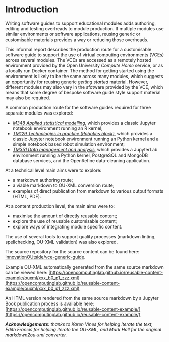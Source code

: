 # Introduction

Writing software guides to support educational modules adds authoring, editing and testing overheads to module production. If multiple modules use similar environments or software applications, reusing generic or customisable materials provides a way or reducing those overheads.

This informal report describes the production route for a customisable software guide to support the use of virtual computing environments (VCEs) across several modules. The VCEs are accessed as a remotely hosted environment provided by the Open University *Compute Home* service, or as a locally run Docker container. The method for getting started using the enviromment is likely to be the same across many modules, which suggests an opportunity for reusing generic *getting started* material. However, different modules may also vary in the sfotware provided by the VCE, which means that some degree of bespoke software guide style support material may also be required.

A common production route for the software guides required for three separate modules was explored:

- [*M348 Applied statistical modelling*](https://www.open.ac.uk/courses/modules/m348), which provides a classic Jupyter notebook environment running an R kernel;
- [*TM129 Technologies in practice (Robotics block)*](https://www.open.ac.uk/courses/modules/tm129), which provides a classic Jupyter notebook environment running an Python kernel and a simple notebook based robot simulation environment;
- [*TM351 Data management and analysis*](https://www.open.ac.uk/courses/modules/tm351), which provides a JupyterLab environment running a Python kernel, PostgreSQL and MongoDB database services, and the OpenRefine data-cleaning application.

At a technical level main aims were to explore:

- a markdown authoring route;
- a viable markdown to OU-XML conversion route;
- examples of direct publication from markdown to various output formats (HTML, PDF).

At a content production level, the main aims were to:

- maximise the amount of directly reusable content;
- explore the use of reusable customisable content;
- explore ways of integrating module specific content.

The use of several tools to support quality processes (markdown linting, spellchecking, OU-XML validation) was also explored.

The source repository for the source content can be found here: [innovationOUtside/vce-generic-guide](https://github.com/innovationOUtside/vce-generic-guide).

Example OU-XML automatically generated from the same source markdown can be viewed here: [https://opencomputinglab.github.io/reusable-content-example/ouxml/xxx_b0_p1_zzz.xml](https://opencomputinglab.github.io/reusable-content-example/ouxml/xxx_b0_p1_zzz.xml)

An HTML version rendered from the same source markdown by a Jupyter Book publication process is available here: [https://opencomputinglab.github.io/reusable-content-example/](https://opencomputinglab.github.io/reusable-content-example/)

*__Acknowledgements__: thanks to Karen Vines for helping iterate the text, Edith Francis for helping iterate the OU-XML, and Mark Hall for the original markdown2ou-xml converter.*